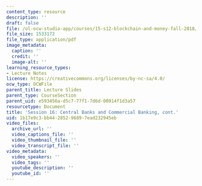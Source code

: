 ```yaml
---
content_type: resource
description: ''
draft: false
file: /ol-ocw-studio-app/courses/15-s12-blockchain-and-money-fall-2018/1b17e9c3bb44285296897ead232945eb_MIT15_S12F18_ses16.pdf
file_size: 1533172
file_type: application/pdf
image_metadata:
  caption: ''
  credit: ''
  image-alt: ''
learning_resource_types:
- Lecture Notes
license: https://creativecommons.org/licenses/by-nc-sa/4.0/
ocw_type: OCWFile
parent_title: Lecture Slides
parent_type: CourseSection
parent_uid: e593456a-d5c7-77f1-7d6d-00914f1d3a57
resourcetype: Document
title: 'Session 16: Central Banks and Commercial Banking, cont.'
uid: 1b17e9c3-bb44-2852-9689-7ead232945eb
video_files:
  archive_url: ''
  video_captions_file: ''
  video_thumbnail_file: ''
  video_transcript_file: ''
video_metadata:
  video_speakers: ''
  video_tags: ''
  youtube_description: ''
  youtube_id: ''
---
```

